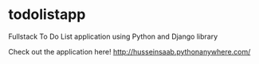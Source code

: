 # todolistapp
Fullstack To Do List application using Python and Django library

Check out the application here! http://husseinsaab.pythonanywhere.com/

